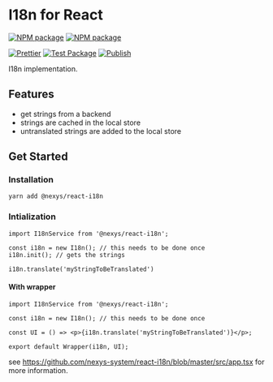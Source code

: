 # I18n for React

[![NPM package](https://badge.fury.io/js/%40nexys%2Freact-i18n.svg)](https://www.npmjs.com/package/@nexys/react-i18n)
[![NPM package](https://img.shields.io/npm/v/@nexys/react-i18n.svg)](https://www.npmjs.com/package/@nexys/react-i18n)

[![Prettier](https://img.shields.io/badge/code_style-prettier-ff69b4.svg)](https://prettier.io/)
[![Test Package](https://github.com/nexys-system/react-i18n/actions/workflows/test.yml/badge.svg)](https://github.com/nexys-system/react-i18n/actions/workflows/test.yml)
[![Publish](https://github.com/nexys-system/react-i18n/actions/workflows/publish.yml/badge.svg)](https://github.com/nexys-system/react-i18n/actions/workflows/publish.yml)

I18n implementation.

## Features

- get strings from a backend
- strings are cached in the local store
- untranslated strings are added to the local store

## Get Started

### Installation

`yarn add @nexys/react-i18n`

### Intialization

```
import I18nService from '@nexys/react-i18n';

const i18n = new I18n(); // this needs to be done once
i18n.init(); // gets the strings

i18n.translate('myStringToBeTranslated')
```

#### With wrapper

```
import I18nService from '@nexys/react-i18n';

const i18n = new I18n(); // this needs to be done once

const UI = () => <p>{i18n.translate('myStringToBeTranslated')}</p>;

export default Wrapper(i18n, UI);
```

see https://github.com/nexys-system/react-i18n/blob/master/src/app.tsx for more information.
